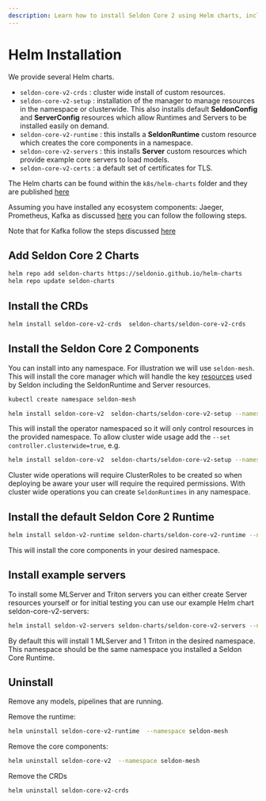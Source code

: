 ```yaml
---
description: Learn how to install Seldon Core 2 using Helm charts, including CRDs, core components, runtime, and example servers. This comprehensive guide covers namespace and cluster-wide deployments, custom resource management, and integration with ecosystem components like Jaeger, Prometheus, and Kafka.
---
```


# Helm Installation

We provide several Helm charts.

* `seldon-core-v2-crds` : cluster wide install of custom resources.
* `seldon-core-v2-setup` : installation of the manager to manage resources in the namespace
or clusterwide. This also installs default **SeldonConfig** and **ServerConfig** resources
which allow Runtimes and Servers to be installed easily on demand.
* `seldon-core-v2-runtime` : this installs a **SeldonRuntime** custom resource which creates
the core components in a namespace.
* `seldon-core-v2-servers` : this installs **Server** custom resources which provide example
core servers to load models.
* `seldon-core-v2-certs` : a default set of certificates for TLS.

The Helm charts can be found within the `k8s/helm-charts` folder and they are published
[here](https://github.com/SeldonIO/helm-charts)

Assuming you have installed any ecosystem components: Jaeger, Prometheus, Kafka as discussed
[here](./README.md) you can follow the following steps.

Note that for Kafka follow the steps discussed [here](../../kubernetes/kafka.md)

## Add Seldon Core 2 Charts

```bash
helm repo add seldon-charts https://seldonio.github.io/helm-charts
helm repo update seldon-charts
```

## Install the CRDs

```bash
helm install seldon-core-v2-crds  seldon-charts/seldon-core-v2-crds
```

## Install the Seldon Core 2 Components

You can install into any namespace. For illustration we will use `seldon-mesh`. This will install
the core manager which will handle the key [resources](../../kubernetes/resources/README.md)  used
by Seldon including the SeldonRuntime and Server resources.

```bash
kubectl create namespace seldon-mesh
```

```bash
helm install seldon-core-v2  seldon-charts/seldon-core-v2-setup --namespace seldon-mesh
```

This will install the operator namespaced so it will only control resources in the provided
namespace. To allow cluster wide usage add the `--set controller.clusterwide=true`, e.g.

```bash
helm install seldon-core-v2  seldon-charts/seldon-core-v2-setup --namespace seldon-mesh --set controller.clusterwide=true
```

Cluster wide operations will require ClusterRoles to be created so when deploying be aware your
user will require the required permissions. With cluster wide operations you can create `SeldonRuntimes`
in any namespace.

## Install the default Seldon Core 2 Runtime

```bash
helm install seldon-v2-runtime seldon-charts/seldon-core-v2-runtime --namespace seldon-mesh
```

This will install the core components in your desired namespace.

## Install example servers

To install some MLServer and Triton servers you can either create Server resources yourself or for
initial testing you can use our example Helm chart seldon-core-v2-servers:

```bash
helm install seldon-v2-servers seldon-charts/seldon-core-v2-servers --namespace seldon-mesh
```

By default this will install 1 MLServer and 1 Triton in the desired namespace. This namespace should
be the same namespace you installed a Seldon Core Runtime.

## Uninstall

Remove any models, pipelines that are running.

Remove the runtime:

```bash
helm uninstall seldon-core-v2-runtime  --namespace seldon-mesh
```
Remove the core components:

```bash
helm uninstall seldon-core-v2  --namespace seldon-mesh
```

Remove the CRDs

```bash
helm uninstall seldon-core-v2-crds
```
